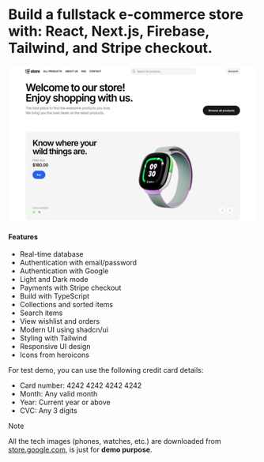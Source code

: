 # Build a fullstack e-commerce store with: React, Next.js, Firebase, Tailwind, and Stripe checkout.

![Alt text](/public/Retro-Store-App-Homepage-v2.jpg)

#### Features

- Real-time database
- Authentication with email/password
- Authentication with Google
- Light and Dark mode
- Payments with Stripe checkout
- Build with TypeScript
- Collections and sorted items
- Search items
- View wishlist and orders
- Modern UI using shadcn/ui
- Styling with Tailwind
- Responsive UI design
- Icons from heroicons

For test demo, you can use the following credit card details:

- Card number: 4242 4242 4242 4242
- Month: Any valid month
- Year: Current year or above
- CVC: Any 3 digits

> [!NOTE]
> All the tech images (phones, watches, etc.) are downloaded from [store.google.com](https://store.google.com), is just for **demo purpose**.
